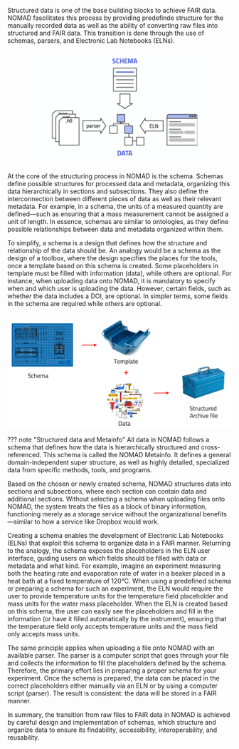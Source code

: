 Structured data is one of the base building blocks to achieve FAIR data. NOMAD fascilitates this process by providing predefinde structure for the manually recorded data as well as  the ability of converting raw files into structured and FAIR data. This transition is done through the use of schemas, parsers, and Electronic Lab Notebooks (ELNs).


<div style="text-align: center;">
    <img src="images/NOMAD_structuring_workflow.png" alt="NOMAD Structuring Workflow" width="400">
</div>


At the core of the structuring process in NOMAD is the schema. Schemas define possible structures for processed data and metadata, organizing this data hierarchically in sections and subsections. They also define the interconnection between different pieces of data as well as their relevant metadata. For example, in a schema, the units of a measured quantity are defined—such as ensuring that a mass measurement cannot be assigned a unit of length. In essence, schemas are similar to ontologies, as they define possible relationships between data and metadata organized within them.

To simplify, a schema is a design that defines how the structure and relationship of the data should be. An analogy would be a schema as the design of a toolbox, where the design specifies the places for the tools, once a template based on this schema is created. Some placeholders in template must be filled with information (data), while others are optional. For instance, when uploading data onto NOMAD, it is mandatory to specify when and which user is uploading the data. However, certain fields, such as whether the data includes a DOI, are optional. In simpler terms, some fields in the schema are required while others are optional.

<div style="text-align: center;">
    <img src="images/schema_template_toolbox_analogy.png" alt="Schema Template Toolbox Analogy" width="800">
</div>

??? note "Structured data and Metainfo"
    All data in NOMAD follows a schema that defines how the data is hierarchically structured and cross-referenced. This schema is called the NOMAD Metainfo. It defines a general domain-independent super structure, as well as highly detailed, specialized data from specific methods, tools, and programs.

Based on the chosen or newly created schema, NOMAD structures data into sections and subsections, where each section can contain data and additional sections. Without selecting a schema when uploading files onto NOMAD, the system treats the files as a block of binary information, functioning merely as a storage service without the organizational benefits—similar to how a service like Dropbox would work.

Creating a schema enables the development of Electronic Lab Notebooks (ELNs) that exploit this schema to organize data in a FAIR manner. Returning to the analogy, the schema exposes the placeholders in the ELN user interface, guiding users on which fields should be filled with data or metadata and what kind. For example, imagine an experiment measuring both the heating rate and evaporation rate of water in a beaker placed in a heat bath at a fixed temperature of 120°C. When using a predefined schema or preparing a schema for such an experiment, the ELN would require the user to provide temperature units for the temperature field placeholder and mass units for the water mass placeholder. When the ELN is created based on this schema, the user can easily see the placeholders and fill in the information (or have it filled automatically by the instrument), ensuring that the temperature field only accepts temperature units and the mass field only accepts mass units.

The same principle applies when uploading a file onto NOMAD with an available parser. The parser is a computer script that goes through your file and collects the information to fill the placeholders defined by the schema. Therefore, the primary effort lies in preparing a proper schema for your experiment. Once the schema is prepared, the data can be placed in the correct placeholders either manually via an ELN or by using a computer script (parser). The result is consistent: the data will be stored in a FAIR manner.


In summary, the transition from raw files to FAIR data in NOMAD is achieved by careful design and implementation of schemas, which structure and organize data to ensure its findability, accessibility, interoperability, and reusability.
